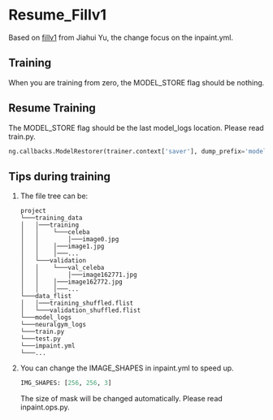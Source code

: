 # Resume_Fillv1
Based on [fillv1](https://github.com/JiahuiYu/generative_inpainting) from Jiahui Yu, the change focus on the inpaint.yml.

## Training
When you are training from zero, the MODEL_STORE flag should be nothing.

## Resume Training
The MODEL_STORE flag should be the last model_logs location. Please read train.py.
```python
ng.callbacks.ModelRestorer(trainer.context['saver'], dump_prefix='model_logs/'+config.MODEL_RESTORE+'/snap', optimistic=True),
```

## Tips during training
1. The file tree can be:
   ```
   project
   └───training_data
   │   │───training
   │   │    └───celeba
   │   │    	│───image0.jpg
   │   │   	│───image1.jpg
   │   │   	│───...
   │   └───validation
   │   │	└───val_celeba
   │   │    	│───image162771.jpg
   │   │   	│───image162772.jpg
   │   │   	│───...
   └───data_flist
   │   │───training_shuffled.flist
   │   └───validation_shuffled.flist
   └───model_logs
   └───neuralgym_logs
   └───train.py
   └───test.py
   └───impaint.yml
   └───...  

   ```
2. You can change the IMAGE_SHAPES in inpaint.yml to speed up.
   ``` python 
   IMG_SHAPES: [256, 256, 3]
   ```
   The size of mask will be changed automatically. Please read inpaint.ops.py.
 
 
